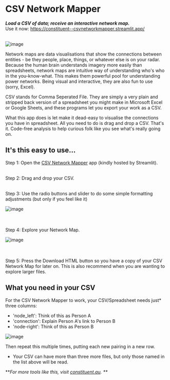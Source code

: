 # CSV Network Mapper

**_Load a CSV of data; receive an interactive network map._** <Br>
Use it now: https://constituent--csvnetworkmapper.streamlit.app/ <Br><Br>

![image](https://github.com/user-attachments/assets/07486a28-1c5c-479b-bb79-d55e6863a137)


Network maps are data visualisations that show the connections between entities - be they people, place, things, or whatever else is on your radar. Because the human brain understands imagery more easily than spreadsheets, network maps are intuitive way of understanding who's who in the you-know-what. This makes them powerful pool for understanding power networks. Being visual and interactive, they are also fun to use (sorry, Excel). 

CSV stands for Comma Seperated File. They are simply a very plain and stripped back version of a spreadsheet you might make in Microsoft Excel or Google Sheets, and these programs let you export your work as a CSV.

What this app does is let make it dead-easy to visualise the connections you have in spreadsheet. All you need to do is drag and drop a CSV. That's it. Code-free analysis to help curious folk like you see what's really going on. 

## It's this easy to use...

Step 1: Open the [CSV Network Mapper](https://constituent--csvnetworkmapper.streamlit.app/) app (kindly hosted by Streamlit). <Br><Br>

Step 2: Drag and drop your CSV. <Br><Br>


Step 3: Use the radio buttons and slider to do some simple formatting adjustments (but only if you feel like it) 

![image](https://github.com/user-attachments/assets/6758c171-7483-4568-9f86-375df8d87eb7)

<Br><Br>
Step 4: Explore your Network Map. 

![image](https://github.com/user-attachments/assets/6b3872da-1bc4-4996-85e0-e591ffed94eb)

<Br><Br>
Step 5: Press the Download HTML button so you have a copy of your CSV Network Map for later on. This is also recommend when you are wanting to explore larger files. 

## What you need in your CSV

For the CSV Network Mapper to work, your CSV/Spreadsheet needs just* three columns:

- 'node_left': Think of this as Person A  
- 'connection': Explain Person A's link to Person B
- 'node-right': Think of this as Person B

![image](https://github.com/user-attachments/assets/3f84b45c-97d1-4418-ae7b-2a709eaf6d52)

Then repeat this multiple times, putting each new pairing in a new row.

* Your CSV can have more than three more files, but only those named in the list above will be read.

**_For more tools like this, visit [constituent.au](https://constituent.au/). 
**_
